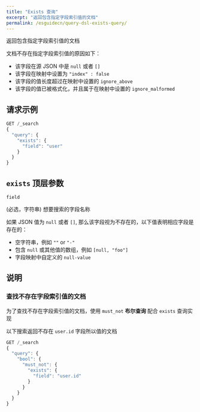 ```yaml
---
title: "Exists 查询"
excerpt: "返回包含指定字段索引值的文档"
permalink: /esguidecn/query-dsl-exists-query/
---
```


返回包含指定字段索引值的文档

文档不存在指定字段索引值的原因如下：

- 该字段在源 JSON 中是 `null` 或者 `[]`
- 该字段在映射中设置为 `"index" : false`
- 该字段的值长度超过在映射中设置的 `ignore_above`
- 该字段的值已被格式化，并且属于在映射中设置的 `ignore_malformed`

## 请求示例

```js
GET /_search
{
  "query": {
    "exists": {
      "field": "user"
    }
  }
}
```

## `exists` 顶层参数

`field`

(必选，字符串) 想要搜索的字段名称

如果 JSON 值为 `null` 或者 `[]`, 那么该字段视为不存在的，以下值表明相应字段是存在的：

- 空字符串，例如 `""` or `"-"`
- 包含 `null` 或其他值的数组，例如 `[null, "foo"]`
- 字段映射中自定义的 `null-value`

## 说明

### 查找不存在字段索引值的文档

为了查找不存在字段索引值的文档，使用 `must_not` **布尔查询** 配合 `exists` 查询实现

以下搜索返回不存在 `user.id` 字段所以值的文档

```js
GET /_search
{
  "query": {
    "bool": {
      "must_not": {
        "exists": {
          "field": "user.id"
        }
      }
    }
  }
}
```
